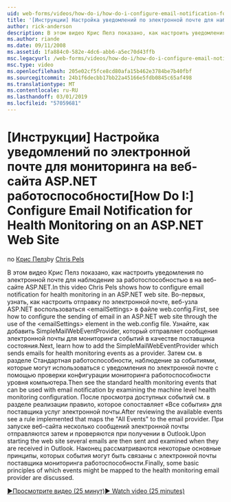 ```yaml
---
uid: web-forms/videos/how-do-i/how-do-i-configure-email-notification-for-health-monitoring-on-an-aspnet-web-site
title: '[Инструкции] Настройка уведомлений по электронной почте для наблюдения за работоспособностью веб-узла ASP.NET | Документация Майкрософт'
author: rick-anderson
description: В этом видео Крис Пелз показано, как настроить уведомления по электронной почте для наблюдение за работоспособностью в на веб-сайте ASP.NET. Во-первых см. в разделе Настройка отправки e...
ms.author: riande
ms.date: 09/11/2008
ms.assetid: 1fa884c0-582e-4dc6-abb6-a5ec70d43ffb
msc.legacyurl: /web-forms/videos/how-do-i/how-do-i-configure-email-notification-for-health-monitoring-on-an-aspnet-web-site
msc.type: video
ms.openlocfilehash: 205e02cf5fce8cd80afa15b462e3784be7b40fbf
ms.sourcegitcommit: 24b1f6decbb17bb22a45166e5fdb0845c65af498
ms.translationtype: MT
ms.contentlocale: ru-RU
ms.lasthandoff: 03/01/2019
ms.locfileid: "57059681"
---
```

<a name="how-do-i-configure-email-notification-for-health-monitoring-on-an-aspnet-web-site"></a><span data-ttu-id="c69ff-104">[Инструкции] Настройка уведомлений по электронной почте для мониторинга на веб-сайта ASP.NET работоспособности</span><span class="sxs-lookup"><span data-stu-id="c69ff-104">[How Do I:] Configure Email Notification for Health Monitoring on an ASP.NET Web Site</span></span>
====================
<span data-ttu-id="c69ff-105">по [Крис Пелз](https://twitter.com/chrispels)</span><span class="sxs-lookup"><span data-stu-id="c69ff-105">by [Chris Pels](https://twitter.com/chrispels)</span></span>

<span data-ttu-id="c69ff-106">В этом видео Крис Пелз показано, как настроить уведомления по электронной почте для наблюдение за работоспособностью в на веб-сайте ASP.NET.</span><span class="sxs-lookup"><span data-stu-id="c69ff-106">In this video Chris Pels shows how to configure email notification for health monitoring in an ASP.NET web site.</span></span> <span data-ttu-id="c69ff-107">Во-первых, узнать, как настроить отправку по электронной почте, веб-узла ASP.NET воспользоваться &lt;emailSettings&gt; в файле web.config.</span><span class="sxs-lookup"><span data-stu-id="c69ff-107">First, see how to configure the sending of email in an ASP.NET web site through the use of the &lt;emailSettings&gt; element in the web.config file.</span></span> <span data-ttu-id="c69ff-108">Узнайте, как добавить SimpleMailWebEventProvider, который отправляет сообщения электронной почты для мониторинга событий в качестве поставщика состояния.</span><span class="sxs-lookup"><span data-stu-id="c69ff-108">Next, learn how to add the SimpleMailWebEventProvider which sends emails for health monitoring events as a provider.</span></span> <span data-ttu-id="c69ff-109">Затем см. в разделе Стандартная работоспособности, наблюдение за событиями, которые могут использоваться с уведомления по электронной почте с помощью проверки конфигурации мониторинга работоспособности уровня компьютера.</span><span class="sxs-lookup"><span data-stu-id="c69ff-109">Then see the standard health monitoring events that can be used with email notification by examining the machine level health monitoring configuration.</span></span> <span data-ttu-id="c69ff-110">После просмотра доступных событий см. в разделе реализации правило, которое сопоставляет «Все события» для поставщика услуг электронной почты.</span><span class="sxs-lookup"><span data-stu-id="c69ff-110">After reviewing the available events see a rule implemented that maps the "All Events" to the email provider.</span></span> <span data-ttu-id="c69ff-111">При запуске веб-сайта несколько сообщений электронной почты отправляются затем и проверяются при получении в Outlook.</span><span class="sxs-lookup"><span data-stu-id="c69ff-111">Upon starting the web site several emails are then sent and examined when they are received in Outlook.</span></span> <span data-ttu-id="c69ff-112">Наконец рассматриваются некоторые основные принципы, которых события могут быть связаны с электронной почты поставщика мониторинга работоспособности.</span><span class="sxs-lookup"><span data-stu-id="c69ff-112">Finally, some basic principles of which events might be mapped to the health monitoring email provider are discussed.</span></span>

[<span data-ttu-id="c69ff-113">&#9654;Просмотрите видео (25 минут)</span><span class="sxs-lookup"><span data-stu-id="c69ff-113">&#9654; Watch video (25 minutes)</span></span>](https://channel9.msdn.com/Blogs/ASP-NET-Site-Videos/how-do-i-configure-email-notification-for-health-monitoring-on-an-aspnet-web-site)
